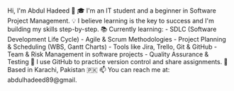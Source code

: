 Hi, I'm Abdul Hadeed 👋  🎓 I'm an IT student and a beginner in Software Project Management.   💡 I believe learning is the key to success and I'm building my skills step-by-step.  📚 Currently learning:  - SDLC (Software Development Life Cycle) - Agile & Scrum Methodologies - Project Planning & Scheduling (WBS, Gantt Charts) - Tools like Jira, Trello, Git & GitHub - Team & Risk Management in software projects - Quality Assurance & Testing  🔧 I use GitHub to practice version control and share assignments.   📍 Based in Karachi, Pakistan 🇵🇰   📫 You can reach me at: abdulhadeed89@gmail. 

